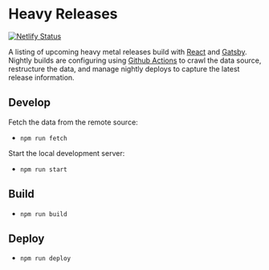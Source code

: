 # Heavy Releases

[![Netlify Status](https://api.netlify.com/api/v1/badges/41c8348c-bebb-4cd7-88fe-a49881514863/deploy-status)](https://app.netlify.com/sites/heavy-releases/deploys)

A listing of upcoming heavy metal releases build with [React](https://reactjs.org) and [Gatsby](https://gatsbyjs.com). Nightly builds are configuring using [Github Actions](https://github.com/features/actions) to crawl the data source, restructure the data, and manage nightly deploys to capture the latest release information. 

## Develop

Fetch the data from the remote source:

- `npm run fetch`

Start the local development server:

- `npm run start`

## Build

- `npm run build`

## Deploy

- `npm run deploy`